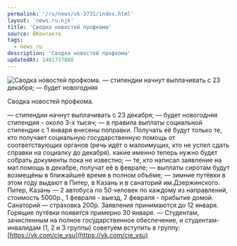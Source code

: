 ```yaml
---
permalink: '/ru/news/vk-3731/index.html'
layout: 'news.ru.njk'
title: 'Сводка новостей профкома'
source: ВКонтакте
tags:
  - news_ru
description: 'Сводка новостей профкома'
updatedAt: 1481737880
---
```

![Сводка новостей профкома. — стипендии начнут выплачивать с 23 декабря; — будет новогодняя](https://sun9-63.userapi.com/impf/c604519/v604519484/3c287/AO8eAp-RYIw.jpg?size=1280x853&quality=96&sign=9c382c20b32d6a817c3d6602f59bcb32&c_uniq_tag=X_-MXryNEkC1w_B7aPpe5brc5d7StqwZBQy80_-ZxaE&type=album)

Сводка новостей профкома.

— стипендии начнут выплачивать с 23 декабря;
— будет новогодняя стипендия - около 3-х тысяч;
— в правила выплаты социальной стипендии с 1 января внесены поправки. Получать её будут только те, кто получает социальную государственную помощь от соответствующих органов (речь идёт о малоимущих, кто не успел сдать справки на социалку до декабря). какие именно теперь нужно будет собрать документы пока не известно;
— те, кто написал заявление на мат.помощь в декабре, получат её в феврале;
— выплаты сиротам будут возмещёны в ближайшеё время в полном объёме;
— зимние путёвки в этом году выдают в Питер, в Казань и в санаторий им.Дзержинского. Питер, Казань — 2 автобуса по 50 человек по каждому из направлений, стоимость 5000р., 1 февраля - выезд, 7 февраля - прибытие домой. Санаторий — страховка 200р. Заявления принимаются до 12 января. Горящие путёвки появятся примерно 30 января.
— Студентам, зачисленным на полное государственное обеспечение, и студентам-инвалидам (1, 2 и 3 группы) советуем вступить в группу: [https://vk.com/cie_vsu](https://vk.com/cie_vsu)
